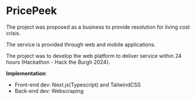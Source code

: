 # PricePeek

The project was proposed as a business to provide resolution for living cost crisis.

The service is provided through web and mobile applications. 

The project was to develop the web platform to deliver service within 24 hours (Hackathon - Hack the Burgh 2024).

**Implementation**:
* Front-end dev: Next.js(Typescript) and TailwindCSS
* Back-end dev: Webscraping

